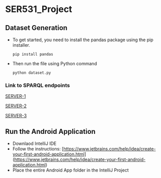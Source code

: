 # SER531_Project

## Dataset Generation

  * To get started, you need to install the pandas package using the pip installer. 
    ```
    pip install pandas
    ```
  * Then run the file using Python command
    ```
    python dataset.py
    ```

### Link to SPARQL endpoints


[SERVER-1](http://ec2-52-86-45-247.compute-1.amazonaws.com:3030 "Named link title")

[SERVER-2](http://ec2-54-224-109-188.compute-1.amazonaws.com:3030 "Named link title")

[SERVER-3](http://ec2-34-207-128-85.compute-1.amazonaws.com:3030 "Named link title")

## Run the Android Application
* Downlaod IntelliJ IDE
* Follow the instructions: [https://www.jetbrains.com/help/idea/create-your-first-android-application.html] (https://www.jetbrains.com/help/idea/create-your-first-android-application.html)
* Place the entire Android App folder in the IntelliJ Project
